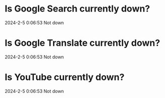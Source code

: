 # Is Google Search currently down?

2024-2-5 0:06:53 Not down

# Is Google Translate currently down?

2024-2-5 0:06:53 Not down

# Is YouTube currently down?

2024-2-5 0:06:53 Not down

